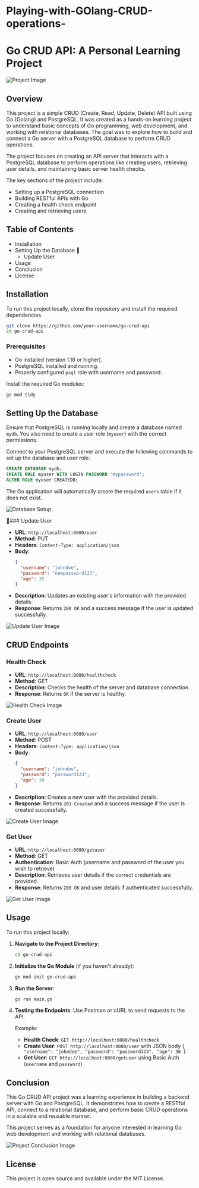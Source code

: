 # Playing-with-GOlang-CRUD-operations-
# Go CRUD API: A Personal Learning Project

![Project Image](images/go_crud_project.png)

## Overview
This project is a simple CRUD (Create, Read, Update, Delete) API built using Go (Golang) and PostgreSQL. It was created as a hands-on learning project to understand basic concepts of Go programming, web development, and working with relational databases. The goal was to explore how to build and connect a Go server with a PostgreSQL database to perform CRUD operations.

The project focuses on creating an API server that interacts with a PostgreSQL database to perform operations like creating users, retrieving user details, and maintaining basic server health checks.

The key sections of the project include:
- Setting up a PostgreSQL connection
- Building RESTful APIs with Go
- Creating a health check endpoint
- Creating and retrieving users

## Table of Contents
- Installation
- Setting Up the Database

  - Update User
- Usage
- Conclusion
- License

## Installation
To run this project locally, clone the repository and install the required dependencies.

```bash
git clone https://github.com/your-username/go-crud-api
cd go-crud-api
```

### Prerequisites
- Go installed (version 1.18 or higher).
- PostgreSQL installed and running.
- Properly configured `psql` role with username and password.

Install the required Go modules:
```bash
go mod tidy
```

## Setting Up the Database
Ensure that PostgreSQL is running locally and create a database named `mydb`. You also need to create a user role (`myuser`) with the correct permissions.

Connect to your PostgreSQL server and execute the following commands to set up the database and user role:

```sql
CREATE DATABASE mydb;
CREATE ROLE myuser WITH LOGIN PASSWORD 'mypassword';
ALTER ROLE myuser CREATEDB;
```

The Go application will automatically create the required `users` table if it does not exist.

![Database Setup](images/database_setup.png)

### Update User
- **URL**: `http://localhost:8080/user`
- **Method**: PUT
- **Headers**: `Content-Type: application/json`
- **Body**:
  ```json
  {
    "username": "johndoe",
    "password": "newpassword123",
    "age": 35
  }
  ```
- **Description**: Updates an existing user's information with the provided details.
- **Response**: Returns `200 OK` and a success message if the user is updated successfully.

![Update User Image](images/update_user.png)

## CRUD Endpoints

### Health Check
- **URL**: `http://localhost:8080/healthcheck`
- **Method**: GET
- **Description**: Checks the health of the server and database connection.
- **Response**: Returns `OK` if the server is healthy.

![Health Check Image](images/health_check.png)

### Create User
- **URL**: `http://localhost:8080/user`
- **Method**: POST
- **Headers**: `Content-Type: application/json`
- **Body**:
  ```json
  {
    "username": "johndoe",
    "password": "password123",
    "age": 30
  }
  ```
- **Description**: Creates a new user with the provided details.
- **Response**: Returns `201 Created` and a success message if the user is created successfully.

![Create User Image](images/create_user.png)

### Get User
- **URL**: `http://localhost:8080/getuser`
- **Method**: GET
- **Authentication**: Basic Auth (username and password of the user you wish to retrieve)
- **Description**: Retrieves user details if the correct credentials are provided.
- **Response**: Returns `200 OK` and user details if authenticated successfully.

![Get User Image](images/get_user.png)

## Usage
To run this project locally:

1. **Navigate to the Project Directory**:
   ```bash
   cd go-crud-api
   ```
2. **Initialize the Go Module** (if you haven't already):
   ```bash
   go mod init go-crud-api
   ```
3. **Run the Server**:
   ```bash
   go run main.go
   ```
4. **Testing the Endpoints**:
   Use Postman or cURL to send requests to the API.

   Example:
   - **Health Check**: `GET http://localhost:8080/healthcheck`
   - **Create User**: `POST http://localhost:8080/user` with JSON body `{ "username": "johndoe", "password": "password123", "age": 30 }`
   - **Get User**: `GET http://localhost:8080/getuser` using Basic Auth (`username` and `password`)

## Conclusion
This Go CRUD API project was a learning experience in building a backend server with Go and PostgreSQL. It demonstrates how to create a RESTful API, connect to a relational database, and perform basic CRUD operations in a scalable and reusable manner.

This project serves as a foundation for anyone interested in learning Go web development and working with relational databases.

![Project Conclusion Image](images/project_conclusion.png)

## License
This project is open source and available under the MIT License.

